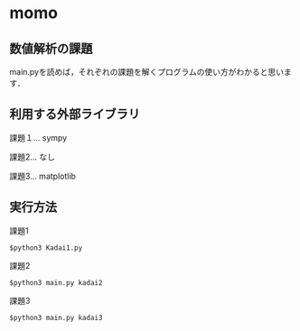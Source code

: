 # momo

数値解析の課題
------------
main.pyを読めば，それぞれの課題を解くプログラムの使い方がわかると思います．

利用する外部ライブラリ
-------------------
課題１... sympy

課題2... なし

課題3... matplotlib

実行方法
----------------

課題1

    $python3 Kadai1.py

課題2

    $python3 main.py kadai2

課題3

    $python3 main.py kadai3
